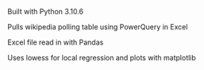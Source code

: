 Built with Python 3.10.6

Pulls wikipedia polling table using PowerQuery in Excel

Excel file read in with Pandas

Uses lowess for local regression and plots with matplotlib